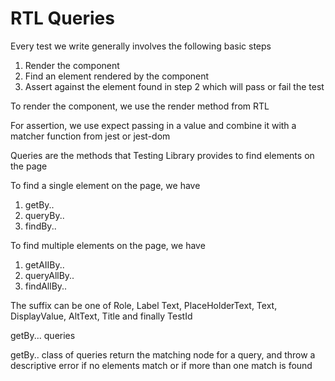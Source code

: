 # RTL Queries

Every test we write generally involves the following basic steps

1. Render the component
2. Find an element rendered by the component
3. Assert against the element found in step 2 which will pass or fail the test

To render the component, we use the render method from RTL

For assertion, we use expect passing in a value and combine it with a matcher
function from jest or jest-dom

Queries are the methods that Testing Library provides to find elements on the page

To find a single element on the page, we have

1. getBy..
2. queryBy..
3. findBy..

To find multiple elements on the page, we have

1. getAIIBy..
2. queryAllBy..
3. findAllBy..

The suffix can be one of Role, Label Text, PlaceHolderText, Text, DisplayValue, AltText, Title and finally TestId

getBy... queries

getBy.. class of queries return the matching node for a query, and throw a
descriptive error if no elements match or if more than one match is found
